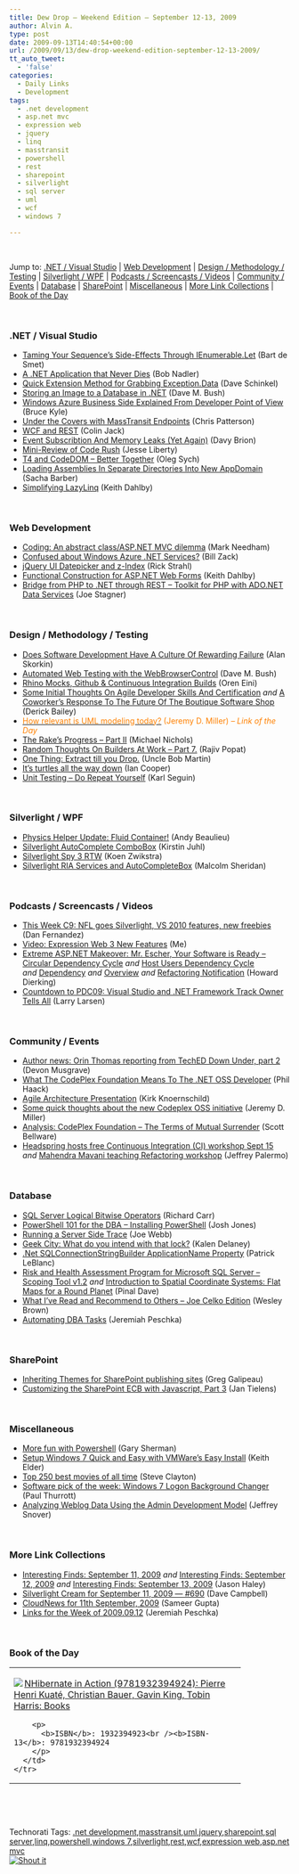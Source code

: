 ```yaml
---
title: Dew Drop – Weekend Edition – September 12-13, 2009
author: Alvin A.
type: post
date: 2009-09-13T14:40:54+00:00
url: /2009/09/13/dew-drop-weekend-edition-september-12-13-2009/
tt_auto_tweet:
  - 'false'
categories:
  - Daily Links
  - Development
tags:
  - .net development
  - asp.net mvc
  - expression web
  - jquery
  - linq
  - masstransit
  - powershell
  - rest
  - sharepoint
  - silverlight
  - sql server
  - uml
  - wcf
  - windows 7

---
```

&#160;

Jump to: [.NET / Visual Studio][1] | [Web Development][2] | [Design / Methodology / Testing][3] | [Silverlight / WPF][4] | [Podcasts / Screencasts / Videos][5] | [Community / Events][6] | [Database][7] | [SharePoint][8] | [Miscellaneous][9] | [More Link Collections][10] | [Book of the Day][11] 

&#160;

### <a name="dotnet"></a>.NET / Visual Studio

  * [Taming Your Sequence’s Side-Effects Through IEnumerable.Let][12] (Bart de Smet)
  * [A .NET Application that Never Dies][13] (Bob Nadler)
  * [Quick Extension Method for Grabbing Exception.Data][14] (Dave Schinkel)
  * [Storing an Image to a Database in .NET][15] (Dave M. Bush)
  * [Windows Azure Business Side Explained From Developer Point of View][16] (Bruce Kyle)
  * [Under the Covers with MassTransit Endpoints][17] (Chris Patterson)
  * [WCF and REST][18] (Colin Jack)
  * [Event Subscribtion And Memory Leaks (Yet Again)][19] (Davy Brion)
  * [Mini-Review of Code Rush][20] (Jesse Liberty)
  * [T4 and CodeDOM &#8211; Better Together][21] (Oleg Sych)
  * [Loading Assemblies In Separate Directories Into New AppDomain][22] (Sacha Barber)
  * [Simplifying LazyLinq][23] (Keith Dahlby)

&#160;

### <a name="web"></a>Web Development

  * [Coding: An abstract class/ASP.NET MVC dilemma][24] (Mark Needham)
  * [Confused about Windows Azure .NET Services?][25] (Bill Zack)
  * [jQuery UI Datepicker and z-Index][26] (Rick Strahl)
  * [Functional Construction for ASP.NET Web Forms][27] (Keith Dahlby)
  * [Bridge from PHP to .NET through REST &#8211; Toolkit for PHP with ADO.NET Data Services][28] (Joe Stagner)

&#160;

### <a name="design"></a>Design / Methodology / Testing

  * [Does Software Development Have A Culture Of Rewarding Failure][29] (Alan Skorkin)
  * [Automated Web Testing with the WebBrowserControl][30] (Dave M. Bush)
  * [Rhino Mocks, Github & Continuous Integration Builds][31] (Oren Eini)
  * [Some Initial Thoughts On Agile Developer Skills And Certification][32] _and_&#160;[A Coworker’s Response To The Future Of The Boutique Software Shop][33] (Derick Bailey)
  * [<font color="#ff8000">How relevant is UML modeling today?</font>][34] <font color="#ff8000">(Jeremy D. Miller) <em>– Link of the Day</em></font>
  * [The Rake’s Progress – Part II][35] (Michael Nichols)
  * [Random Thoughts On Builders At Work &#8211; Part 7.][36] (Rajiv Popat)
  * [One Thing: Extract till you Drop.][37] (Uncle Bob Martin)
  * [It&#8217;s turtles all the way down][38] (Ian Cooper)
  * [Unit Testing &#8211; Do Repeat Yourself][39] (Karl Seguin)

&#160;

### <a name="silverlight"></a>Silverlight / WPF

  * [Physics Helper Update: Fluid Container!][40] (Andy Beaulieu)
  * [Silverlight AutoComplete ComboBox][41] (Kirstin Juhl)
  * [Silverlight Spy 3 RTW][42] (Koen Zwikstra)
  * [Silverlight RIA Services and AutoCompleteBox][43] (Malcolm Sheridan)

&#160;

### <a name="podcasts"></a>Podcasts / Screencasts / Videos

  * [This Week C9: NFL goes Silverlight, VS 2010 features, new freebies][44] (Dan Fernandez)
  * [Video: Expression Web 3 New Features][45] (Me)
  * [Extreme ASP.NET Makeover: Mr. Escher, Your Software is Ready &#8211; Circular Dependency Cycle][46] _and_&#160;[Host Users Dependency Cycle][47] _and_&#160;[Dependency][48] _and_&#160;[Overview][49] _and_&#160;[Refactoring Notification][50] (Howard Dierking)
  * [Countdown to PDC09: Visual Studio and .NET Framework Track Owner Tells All][51] (Larry Larsen)

&#160;

### <a name="events"></a>Community / Events

  * [Author news: Orin Thomas reporting from TechED Down Under, part 2][52] (Devon Musgrave)
  * [What The CodePlex Foundation Means To The .NET OSS Developer][53] (Phil Haack)
  * [Agile Architecture Presentation][54] (Kirk Knoernschild)
  * [Some quick thoughts about the new Codeplex OSS initiative][55] (Jeremy D. Miller)
  * [Analysis: CodePlex Foundation &#8211; The Terms of Mutual Surrender][56] (Scott Bellware)
  * [Headspring hosts free Continuous Integration (CI) workshop Sept 15][57] _and_&#160;[Mahendra Mavani teaching Refactoring workshop][58] (Jeffrey Palermo)

&#160;

### <a name="db"></a>Database

  * [SQL Server Logical Bitwise Operators][59] (Richard Carr)
  * [PowerShell 101 for the DBA – Installing PowerShell][60] (Josh Jones)
  * [Running a Server Side Trace][61] (Joe Webb)
  * [Geek City: What do you intend with that lock?][62] (Kalen Delaney)
  * [.Net SQLConnectionStringBuilder ApplicationName Property][63] (Patrick LeBlanc)
  * [Risk and Health Assessment Program for Microsoft SQL Server – Scoping Tool v1.2][64] _and_&#160;[Introduction to Spatial Coordinate Systems: Flat Maps for a Round Planet][65] (Pinal Dave)
  * [What I’ve Read and Recommend to Others – Joe Celko Edition][66] (Wesley Brown)
  * [Automating DBA Tasks][67] (Jeremiah Peschka)

&#160;

### <a name="sp"></a>SharePoint

  * [Inheriting Themes for SharePoint publishing sites][68] (Greg Galipeau)
  * [Customizing the SharePoint ECB with Javascript, Part 3][69] (Jan Tielens)

&#160;

### <a name="misc"></a>Miscellaneous

  * [More fun with Powershell][70] (Gary Sherman)
  * [Setup Windows 7 Quick and Easy with VMWare’s Easy Install][71] (Keith Elder)
  * [Top 250 best movies of all time][72] (Steve Clayton)
  * [Software pick of the week: Windows 7 Logon Background Changer][73] (Paul Thurrott)
  * [Analyzing Weblog Data Using the Admin Development Model][74] (Jeffrey Snover)

&#160;

### <a name="links"></a>More Link Collections

  * [Interesting Finds: September 11, 2009][75] _and_&#160;[Interesting Finds: September 12, 2009][76] _and_&#160;[Interesting Finds: September 13, 2009][77] (Jason Haley)
  * [Silverlight Cream for September 11, 2009 &#8212; #690][78] (Dave Campbell)
  * [CloudNews for 11th September, 2009][79] (Sameer Gupta)
  * [Links for the Week of 2009.09.12][80] (Jeremiah Peschka)

&#160;

### <a name="book"></a>Book of the Day

<div style="padding-bottom: 0px; margin: 0px; padding-left: 0px; padding-right: 0px; display: inline; float: none; padding-top: 0px" id="scid:7dc1bd33-94bd-46fd-a20b-0131235bcd47:53b579b7-dc59-46f0-a3e7-449e7eb08bb2" class="wlWriterSmartContent">
  <table cellspacing="0" cellpadding="2" width="400" border="0" unselectable="on">
    <tr>
      <td valign="top" width="400">
        <p>
          <a title="NHibernate in Action (9781932394924): Pierre Henri Kuat&eacute;, Christian Bauer, Gavin King, Tobin Harris: Books" href="http://www.amazon.com/exec/obidos/ASIN/1932394923/alvinashcraft-20"><img data-recalc-dims="1" decoding="async" src="https://i0.wp.com/images.amazon.com/images/P/1932394923.01.MZZZZZZZ.jpg?w=660" border="0" align="left" style="float:left" />NHibernate in Action (9781932394924): Pierre Henri Kuat&eacute;, Christian Bauer, Gavin King, Tobin Harris: Books</a>
        </p>
        
        <p>
          <b>ISBN</b>: 1932394923<br /><b>ISBN-13</b>: 9781932394924
        </p>
      </td>
    </tr>
  </table>
</div>

&#160;

<div style="padding-bottom: 0px; margin: 0px; padding-left: 0px; padding-right: 0px; display: inline; float: none; padding-top: 0px" id="scid:C16BAC14-9A3D-4c50-9394-FBFEF7A93539:2a1811c7-9fe4-4e8a-aaf7-2c40f3618138" class="wlWriterSmartContent">
  <!--dotnetkickit-->
</div>

&#160;

<div style="padding-bottom: 0px; margin: 0px; padding-left: 0px; padding-right: 0px; display: inline; float: none; padding-top: 0px" id="scid:0767317B-992E-4b12-91E0-4F059A8CECA8:e8be2e7a-21da-4de0-877b-a4af497448d7" class="wlWriterSmartContent">
  Technorati Tags: <a href="http://technorati.com/tags/.net+development" rel="tag">.net development</a>,<a href="http://technorati.com/tags/masstransit" rel="tag">masstransit</a>,<a href="http://technorati.com/tags/uml" rel="tag">uml</a>,<a href="http://technorati.com/tags/jquery" rel="tag">jquery</a>,<a href="http://technorati.com/tags/sharepoint" rel="tag">sharepoint</a>,<a href="http://technorati.com/tags/sql+server" rel="tag">sql server</a>,<a href="http://technorati.com/tags/linq" rel="tag">linq</a>,<a href="http://technorati.com/tags/powershell" rel="tag">powershell</a>,<a href="http://technorati.com/tags/windows+7" rel="tag">windows 7</a>,<a href="http://technorati.com/tags/silverlight" rel="tag">silverlight</a>,<a href="http://technorati.com/tags/rest" rel="tag">rest</a>,<a href="http://technorati.com/tags/wcf" rel="tag">wcf</a>,<a href="http://technorati.com/tags/expression+web" rel="tag">expression web</a>,<a href="http://technorati.com/tags/asp.net+mvc" rel="tag">asp.net mvc</a>
</div>

<div class="wlWriterHeaderFooter" style="margin:0px; padding:0px 0px 0px 0px;">
  <div class="shoutIt">
    <a rev="vote-for" href="http://dotnetshoutout.com/Submit?url=http%3a%2f%2fwww.alvinashcraft.com%2f2009%2f09%2f13%2fdew-drop-weekend-edition-september-12-13-2009%2f&title=Dew+Drop+-+Weekend+Edition+-+September+12-13%2c+2009"><img decoding="async" alt="Shout it" src="http://dotnetshoutout.com/image.axd?url=https://morningdew-bpc6g3a0fgaxdxcu.eastus2-01.azurewebsites.net/2009/09/13/dew-drop-weekend-edition-september-12-13-2009/" style="border:0px" /></a>
  </div>
</div>

 [1]: https://morningdew-bpc6g3a0fgaxdxcu.eastus2-01.azurewebsites.net/#dotnet
 [2]: https://morningdew-bpc6g3a0fgaxdxcu.eastus2-01.azurewebsites.net/#web
 [3]: https://morningdew-bpc6g3a0fgaxdxcu.eastus2-01.azurewebsites.net/#design
 [4]: https://morningdew-bpc6g3a0fgaxdxcu.eastus2-01.azurewebsites.net/#silverlight
 [5]: https://morningdew-bpc6g3a0fgaxdxcu.eastus2-01.azurewebsites.net/#podcasts
 [6]: https://morningdew-bpc6g3a0fgaxdxcu.eastus2-01.azurewebsites.net/#events
 [7]: https://morningdew-bpc6g3a0fgaxdxcu.eastus2-01.azurewebsites.net/#db
 [8]: https://morningdew-bpc6g3a0fgaxdxcu.eastus2-01.azurewebsites.net/#sp
 [9]: https://morningdew-bpc6g3a0fgaxdxcu.eastus2-01.azurewebsites.net/#misc
 [10]: https://morningdew-bpc6g3a0fgaxdxcu.eastus2-01.azurewebsites.net/#links
 [11]: https://morningdew-bpc6g3a0fgaxdxcu.eastus2-01.azurewebsites.net/#book
 [12]: http://community.bartdesmet.net/blogs/bart/archive/2009/09/12/taming-your-sequence-s-side-effects-through-ienumerable-let.aspx
 [13]: http://rdn-consulting.com/blog/2009/09/12/a-net-application-that-never-dies/
 [14]: http://feedproxy.google.com/~r/CodeZest/~3/Aw4gyilfWXc/quick-extension-method-for-grabbing-exception.data.aspx
 [15]: http://feeds.dzone.com/~r/zones/dotnet/~3/HB5bSCfY-m8/storing-image-database-net
 [16]: http://blogs.msdn.com/usisvde/archive/2009/09/11/windows-azure-business-side-explained-from-developer-point-of-view.aspx
 [17]: http://feedproxy.google.com/~r/LosTechies/~3/3em_JEvOd5s/under-the-covers-with-masstransit-endpoints.aspx
 [18]: http://feedproxy.google.com/~r/LosTechies/~3/mQTQVDNDwfk/wcf-and-rest.aspx
 [19]: http://feedproxy.google.com/~r/davybrion/~3/L0ZSpaeg_Jg/
 [20]: http://feedproxy.google.com/~r/JesseLiberty-SilverlightGeek/~3/bHv8e-bnciw/mini-review-of-code-rush.aspx
 [21]: http://feeds.olegsych.com/~r/olegsych/~3/XWqm4WZGpHQ/
 [22]: http://sachabarber.net/?p=560
 [23]: http://feedproxy.google.com/~r/LosTechies/~3/93byOwLtSog/simplifying-lazylinq.aspx
 [24]: http://feedproxy.google.com/~r/MarkNeedham/~3/AOrU4aCCoiE/
 [25]: http://feedproxy.google.com/~r/ArchitectureStuff/~3/0tfb9KquICM/confused-about-windows-azure-net-services.aspx
 [26]: http://feedproxy.google.com/~r/RickStrahl/~3/iT1Rc4oAd_Q/891992.aspx
 [27]: http://feedproxy.google.com/~r/LosTechies/~3/6Fiq3JUq6Vs/functional-construction-for-asp-net-web-forms.aspx
 [28]: http://misfitgeek.com/blog/bridge-from-php-to-net-through-rest-toolkit-for-php-with-ado-net-data-services/
 [29]: http://www.skorks.com/2009/09/does-software-development-have-a-culture-of-rewarding-failure/
 [30]: http://blog.dmbcllc.com/2009/09/11/automated-web-testing-with-the-webbrowsercontrol/
 [31]: http://feedproxy.google.com/~r/AyendeRahien/~3/pa8BgSy06ok/rhino-mocks-github-amp-continuous-integration-builds.aspx
 [32]: http://feedproxy.google.com/~r/LosTechies/~3/hxX1QF6NZkY/some-initial-thoughts-on-agile-developer-skills-and-certification.aspx
 [33]: http://feedproxy.google.com/~r/LosTechies/~3/FEX6G9DhqNE/a-response-to-the-future-of-the-boutique-software-shop.aspx
 [34]: http://codebetter.com/blogs/jeremy.miller/archive/2009/09/12/how-relevant-is-uml-modeling-today.aspx
 [35]: http://feedproxy.google.com/~r/Devlicious/~3/ddtK0qkMS08/the-rake-s-progress-part-ii.aspx
 [36]: http://www.thousandtyone.com/blog/RandomThoughtsOnBuildersAtWorkPart7.aspx
 [37]: http://blog.objectmentor.com/articles/2009/09/11/one-thing-extract-till-you-drop
 [38]: http://codebetter.com/blogs/ian_cooper/archive/2009/09/11/it-s-turtles-all-the-way-down.aspx
 [39]: http://codebetter.com/blogs/karlseguin/archive/2009/09/12/unit-testing-do-repeat-yourself.aspx
 [40]: http://www.andybeaulieu.com/Default.aspx?tabid=67&EntryID=169
 [41]: http://geekswithblogs.net/KirstinJ/archive/2009/09/11/silverlight-autocomplete-combobox.aspx
 [42]: http://firstfloorsoftware.com/blog/silverlight-spy-3-rtw/
 [43]: http://feedproxy.google.com/~r/netCurryRecentArticles/~3/50frwxABVRA/ShowArticle.aspx
 [44]: http://channel9.msdn.com/shows/This+Week+On+Channel+9/This-Week-C9-NFL-goes-Silverlight-VS-2010-features/
 [45]: http://feeds.dzone.com/~r/zones/dotnet/~3/SaK2IXvWIWw/video-expression-web-3-new
 [46]: http://channel9.msdn.com/posts/howarddierking/Extreme-ASPNET-Makeover-Mr-Escher-Your-Software-is-Ready-Circular-Dependency-Cycle/
 [47]: http://channel9.msdn.com/posts/howarddierking/Extreme-ASPNET-Makeover-Mr-Escher-Your-Software-is-Ready-Host-Users-Dependency-Cycle/
 [48]: http://channel9.msdn.com/posts/howarddierking/Extreme-ASPNET-Makeover-Mr-Escher-Your-Software-is-Ready-Dependency/
 [49]: http://channel9.msdn.com/posts/howarddierking/Extreme-ASPNET-Makeover-Mr-Escher-Your-Software-is-Ready-Overview/
 [50]: http://channel9.msdn.com/posts/howarddierking/Extreme-ASPNET-Makeover-Mr-Escher-Your-Software-is-Ready-Refactoring-Notification/
 [51]: http://channel9.msdn.com/posts/LarryLarsen/Countdown-to-PDC09-Visual-Studio-and-NET-Framework-Track-Owner-Tells-All/
 [52]: http://blogs.msdn.com/microsoft_press/archive/2009/09/11/author-news-orin-thomas-reporting-from-teched-down-under-part-2.aspx
 [53]: http://haacked.com/archive/2009/09/11/codeplex-foundation.aspx
 [54]: http://techdistrict.kirkk.com/2009/09/11/agile-architecture-presentation/
 [55]: http://codebetter.com/blogs/jeremy.miller/archive/2009/09/11/some-quick-thoughts-about-the-new-codeplex-oss-initiative.aspx
 [56]: http://feedproxy.google.com/~r/sbellware/~3/5Vi40vCkYP4/analysis-codeplex-foundation-terms-of.html
 [57]: http://feedproxy.google.com/~r/jeffreypalermo/~3/WisQgnqwtHA/
 [58]: http://feedproxy.google.com/~r/jeffreypalermo/~3/EW0tIu2A4_Y/
 [59]: http://feedproxy.google.com/~r/BlackwaspLatestAdditions/~3/Bm9pnOEV8GQ/SQLBitwiseOperators.aspx
 [60]: http://www.sqlservercentral.com/blogs/joshjones/archive/2009/09/11/powershell-101-for-the-dba-installing-powershell.aspx
 [61]: http://webbtechsolutions.com/2009/09/11/running-a-server-side-trace/
 [62]: http://sqlblog.com/blogs/kalen_delaney/archive/2009/09/11/what-do-you-intend-with-that-lock.aspx
 [63]: http://www.sqlservercentral.com/blogs/sqldownsouth/archive/2009/09/11/net-sqlconnectionstringbuilder-applicationname-property.aspx
 [64]: http://blog.sqlauthority.com/2009/09/12/sqlauthority-news-risk-and-health-assessment-program-for-microsoft-sql-server-%e2%80%93-scoping-tool-v1-2/
 [65]: http://blog.sqlauthority.com/2009/09/13/sql-server-introduction-to-spatial-coordinate-systems-flat-maps-for-a-round-planet/
 [66]: http://www.sqlservercentral.com/blogs/sqlmanofmystery/archive/2009/09/12/what-i-ve-read-and-recommend-to-others-joe-celko-edition.aspx
 [67]: http://feedproxy.google.com/~r/facility9/~3/3y335NjqIe4/automating-dba-tasks
 [68]: http://greggalipeau.wordpress.com/2009/09/12/inheriting-themes-for-sharepoint-publishing-sites/
 [69]: http://feedproxy.google.com/~r/sharepointmvpblogs/~3/ecWme8XFrhQ/customizing-the-sharepoint-ecb-with-javascript-part-3.aspx
 [70]: http://feedproxy.google.com/~r/GarySherman/~3/Rn1TWRcCfoU/more-fun-with-powershell.aspx
 [71]: http://feedproxy.google.com/~r/keithelder/~3/eXHAvjQW8T0/setup-windows-7-quick-and-easy-with-vmwarersquos-easy-install.aspx
 [72]: http://blogs.msdn.com/stevecla01/archive/2009/09/11/top-250-best-movies-of-all-time.aspx
 [73]: http://community.winsupersite.com/blogs/paul/archive/2009/09/11/software-pick-of-the-week-windows-7-logon-background-changer.aspx
 [74]: http://blogs.msdn.com/powershell/archive/2009/09/11/analyzing-weblog-data-using-the-admin-development-model.aspx
 [75]: http://jasonhaley.com/blog/post.aspx?id=6f78b6df-70e0-4b14-a544-42993ab74791
 [76]: http://jasonhaley.com/blog/post.aspx?id=f6e9529f-4c42-472c-9094-e08432bdeb81
 [77]: http://jasonhaley.com/blog/post.aspx?id=abf8dc29-dddf-448c-bad8-f716a0c6b213
 [78]: http://geekswithblogs.net/WynApseTechnicalMusings/archive/2009/09/11/134772.aspx
 [79]: http://feedproxy.google.com/~r/CloudAve/~3/GKh_eWTDqlQ/cloudnews-for-11th-september-2009
 [80]: http://feedproxy.google.com/~r/facility9/~3/zaedEC63l40/links-for-the-week-of-2009-09-12